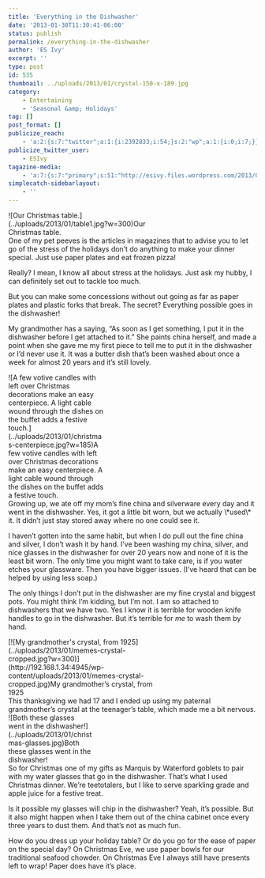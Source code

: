 ```yaml
---
title: 'Everything in the Dishwasher'
date: '2013-01-30T11:30:41-06:00'
status: publish
permalink: /everything-in-the-dishwasher
author: 'ES Ivy'
excerpt: ''
type: post
id: 535
thumbnail: ../uploads/2013/01/crystal-150-x-189.jpg
category:
    - Entertaining
    - 'Seasonal &amp; Holidays'
tag: []
post_format: []
publicize_reach:
    - 'a:2:{s:7:"twitter";a:1:{i:2392833;i:54;}s:2:"wp";a:1:{i:0;i:7;}}'
publicize_twitter_user:
    - ESIvy
tagazine-media:
    - 'a:7:{s:7:"primary";s:51:"http://esivy.files.wordpress.com/2013/01/table1.jpg";s:6:"images";a:4:{s:51:"http://esivy.files.wordpress.com/2013/01/table1.jpg";a:6:{s:8:"file_url";s:51:"http://esivy.files.wordpress.com/2013/01/table1.jpg";s:5:"width";i:480;s:6:"height";i:320;s:4:"type";s:5:"image";s:4:"area";i:153600;s:9:"file_path";b:0;}s:66:"http://esivy.files.wordpress.com/2013/01/christmas-centerpiece.jpg";a:6:{s:8:"file_url";s:66:"http://esivy.files.wordpress.com/2013/01/christmas-centerpiece.jpg";s:5:"width";i:200;s:6:"height";i:324;s:4:"type";s:5:"image";s:4:"area";i:64800;s:9:"file_path";b:0;}s:66:"http://esivy.files.wordpress.com/2013/01/memes-crystal-cropped.jpg";a:6:{s:8:"file_url";s:66:"http://esivy.files.wordpress.com/2013/01/memes-crystal-cropped.jpg";s:5:"width";i:387;s:6:"height";i:271;s:4:"type";s:5:"image";s:4:"area";i:104877;s:9:"file_path";b:0;}s:62:"http://esivy.files.wordpress.com/2013/01/christmas-glasses.jpg";a:6:{s:8:"file_url";s:62:"http://esivy.files.wordpress.com/2013/01/christmas-glasses.jpg";s:5:"width";i:200;s:6:"height";i:275;s:4:"type";s:5:"image";s:4:"area";i:55000;s:9:"file_path";b:0;}}s:6:"videos";a:0:{}s:11:"image_count";i:4;s:6:"author";i:37195739;s:7:"blog_id";s:8:"40536089";s:9:"mod_stamp";s:19:"2013-01-29 22:36:26";}'
simplecatch-sidebarlayout:
    - ''
---
```

<div class="wp-caption alignleft" id="attachment_541" style="width: 310px">![Our Christmas table.](../uploads/2013/01/table1.jpg?w=300)Our Christmas table.

</div>One of my pet peeves is the articles in magazines that to advise you to let go of the stress of the holidays don’t do anything to make your dinner special. Just use paper plates and eat frozen pizza!

Really? I mean, I know all about stress at the holidays. Just ask my hubby, I can definitely set out to tackle too much.

But you can make some concessions without out going as far as paper plates and plastic forks that break. The secret? Everything possible goes in the dishwasher!

My grandmother has a saying, “As soon as I get something, I put it in the dishwasher before I get attached to it.” She paints china herself, and made a point when she gave me my first piece to tell me to put it in the dishwasher or I’d never use it. It was a butter dish that’s been washed about once a week for almost 20 years and it’s still lovely.

<div class="wp-caption alignleft" id="attachment_566" style="width: 195px">![A few votive candles with left over Christmas decorations make an easy centerpiece. A light cable wound through the dishes on the buffet adds a festive touch.](../uploads/2013/01/christmas-centerpiece.jpg?w=185)A few votive candles with left over Christmas decorations make an easy centerpiece. A light cable wound through the dishes on the buffet adds a festive touch.

</div>Growing up, we ate off my mom’s fine china and silverware every day and it went in the dishwasher. Yes, it got a little bit worn, but we actually \*used\* it. It didn’t just stay stored away where no one could see it.

I haven’t gotten into the same habit, but when I do pull out the fine china and silver, I don’t wash it by hand. I’ve been washing my china, silver, and nice glasses in the dishwasher for over 20 years now and none of it is the least bit worn. The only time you might want to take care, is if you water etches your glassware. Then you have bigger issues. (I’ve heard that can be helped by using less soap.)

The only things I don’t put in the dishwasher are my fine crystal and biggest pots. You might think I’m kidding, but I’m not. I am so attached to dishwashers that we have two. Yes I know it is terrible for wooden knife handles to go in the dishwasher. But it’s terrible for *me* to wash them by hand.

<div class="wp-caption alignright" id="attachment_568" style="width: 310px">[![My grandmother's crystal, from 1925](../uploads/2013/01/memes-crystal-cropped.jpg?w=300)](http://192.168.1.34:4945/wp-content/uploads/2013/01/memes-crystal-cropped.jpg)My grandmother’s crystal, from 1925

</div>This thanksgiving we had 17 and I ended up using my paternal grandmother’s crystal at the teenager’s table, which made me a bit nervous.

<div class="wp-caption alignleft" id="attachment_567" style="width: 170px">![Both these glasses went in the dishwasher!](../uploads/2013/01/christmas-glasses.jpg)Both these glasses went in the dishwasher!

</div>So for Christmas one of my gifts as Marquis by Waterford goblets to pair with my water glasses that go in the dishwasher. That’s what I used Christmas dinner. We’re teetotalers, but I like to serve sparkling grade and apple juice for a festive treat.

Is it possible my glasses will chip in the dishwasher? Yeah, it’s possible. But it also might happen when I take them out of the china cabinet once every three years to dust them. And that’s not as much fun.

How do you dress up your holiday table? Or do you go for the ease of paper on the special day? On Christmas Eve, we use paper bowls for our traditional seafood chowder. On Christmas Eve I always still have presents left to wrap! Paper does have it’s place.